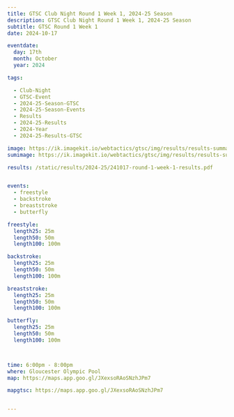 ```yaml
---
title: GTSC Club Night Round 1 Week 1, 2024-25 Season
description: GTSC Club Night Round 1 Week 1, 2024-25 Season
subtitle: GTSC Round 1 Week 1
date: 2024-10-17

eventdate:
  day: 17th
  month: October
  year: 2024

tags:

  - Club-Night
  - GTSC-Event
  - 2024-25-Season-GTSC
  - 2024-25-Season-Events
  - Results
  - 2024-25-Results
  - 2024-Year
  - 2024-25-Results-GTSC

image: https://ik.imagekit.io/webtactics/gtsc/img/results/results-summary-1.jpg
sumimage: https://ik.imagekit.io/webtactics/gtsc/img/results/results-summary-1.jpg

results: /static/results/2024-25/241017-round-1-week-1-results.pdf


events:
  - freestyle
  - backstroke
  - breaststroke
  - butterfly

freestyle:
  length25: 25m
  length50: 50m
  length100: 100m

backstroke:
  length25: 25m
  length50: 50m
  length100: 100m

breaststroke:
  length25: 25m
  length50: 50m
  length100: 100m

butterfly:
  length25: 25m
  length50: 50m
  length100: 100m



time: 6:00pm - 8:00pm
where: Gloucester Olympic Pool
map: https://maps.app.goo.gl/JXexsoRAoSNzhJPm7

mapgtsc: https://maps.app.goo.gl/JXexsoRAoSNzhJPm7


---
```






